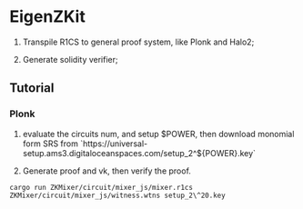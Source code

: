 # EigenZKit

1. Transpile R1CS to general proof system, like Plonk and Halo2;

2. Generate solidity verifier;

## Tutorial

### Plonk

1. evaluate the circuits num, and setup $POWER, then download monomial form SRS from `https://universal-setup.ams3.digitaloceanspaces.com/setup_2^${POWER}.key`

2. Generate proof and vk, then verify the proof.
```
cargo run ZKMixer/circuit/mixer_js/mixer.r1cs ZKMixer/circuit/mixer_js/witness.wtns setup_2\^20.key
```
